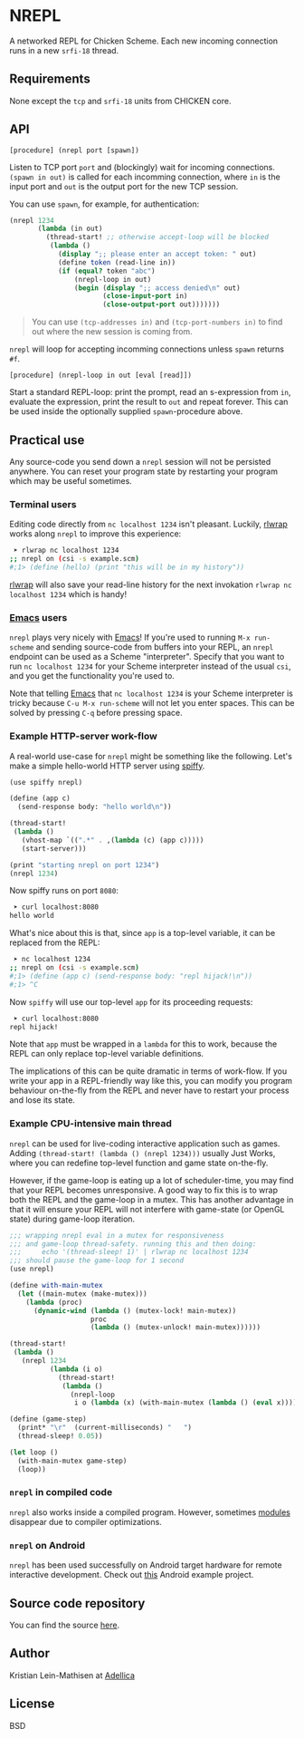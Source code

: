   [spiffy]: http://api.call-cc.org/doc/spiffy
  [Emacs]: https://www.gnu.org/software/emacs/
  [rlwrap]: http://freecode.com/projects/rlwrap
  [modules]: http://api.call-cc.org/doc/chicken/modules
# NREPL

A networked REPL for Chicken Scheme. Each new incoming connection runs
in a new `srfi-18` thread.

## Requirements

None except the `tcp` and `srfi-18` units from CHICKEN core.

## API

    [procedure] (nrepl port [spawn])

Listen to TCP port `port` and (blockingly) wait for incoming
connections.  `(spawn in out)` is called for each incomming
connection, where `in` is the input port and `out` is the output port
for the new TCP session.

You can use `spawn`, for example, for authentication:

```scheme
(nrepl 1234
       (lambda (in out)
         (thread-start! ;; otherwise accept-loop will be blocked
          (lambda ()
            (display ";; please enter an accept token: " out)
            (define token (read-line in))
            (if (equal? token "abc")
                (nrepl-loop in out)
                (begin (display ";; access denied\n" out)
                       (close-input-port in)
                       (close-output-port out)))))))
```

> You can use `(tcp-addresses in)` and `(tcp-port-numbers in)` to find
> out where the new session is coming from.

`nrepl` will loop for accepting incomming connections unless `spawn`
returns `#f`.

    [procedure] (nrepl-loop in out [eval [read]])

Start a standard REPL-loop: print the prompt, read an s-expression
from `in`, evaluate the expression, print the result to `out` and
repeat forever. This can be used inside the optionally supplied
`spawn`-procedure above.

## Practical use

Any source-code you send down a `nrepl` session will not be persisted
anywhere.  You can reset your program state by restarting your program
which may be useful sometimes.

### Terminal users

Editing code directly from `nc localhost 1234` isn't
pleasant. Luckily, [rlwrap] works along `nrepl` to improve this
experience:

```bash
 ➤ rlwrap nc localhost 1234
;; nrepl on (csi -s example.scm)
#;1> (define (hello) (print "this will be in my history"))
```

[rlwrap] will also save your read-line history for the next invokation
`rlwrap nc localhost 1234` which is handy!


### [Emacs] users

`nrepl` plays very nicely with [Emacs]! If you're used to running `M-x
run-scheme` and sending source-code from buffers into your REPL, an
`nrepl` endpoint can be used as a Scheme "interpreter". Specify that
you want to run `nc localhost 1234` for your Scheme interpreter
instead of the usual `csi`, and you get the functionality you're used
to.

Note that telling [Emacs] that `nc localhost 1234` is your Scheme
interpreter is tricky because `C-u M-x run-scheme` will not let you
enter spaces. This can be solved by pressing `C-q` before pressing
space.

### Example HTTP-server work-flow

A real-world use-case for `nrepl` might be something like the
following. Let's make a simple hello-world HTTP server using [spiffy].

```scheme
(use spiffy nrepl)

(define (app c)
  (send-response body: "hello world\n"))

(thread-start!
 (lambda ()
   (vhost-map `((".*" . ,(lambda (c) (app c)))))
   (start-server)))

(print "starting nrepl on port 1234")
(nrepl 1234)
```

Now spiffy runs on port `8080`:

```bash
 ➤ curl localhost:8080
hello world
```

What's nice about this is that, since `app` is a top-level variable,
it can be replaced from the REPL:

```bash
 ➤ nc localhost 1234
;; nrepl on (csi -s example.scm)
#;1> (define (app c) (send-response body: "repl hijack!\n"))
#;1> ^C
```

Now `spiffy` will use our top-level `app` for its proceeding requests:

```bash
 ➤ curl localhost:8080
repl hijack!
```

Note that `app` must be wrapped in a `lambda` for this to work,
because the REPL can only replace top-level variable definitions.

The implications of this can be quite dramatic in terms of
work-flow. If you write your app in a REPL-friendly way like this, you
can modify you program behaviour on-the-fly from the REPL and never
have to restart your process and lose its state.

### Example CPU-intensive main thread

`nrepl` can be used for live-coding interactive application such as
games. Adding `(thread-start! (lambda () (nrepl 1234)))` usually Just
Works, where you can redefine top-level function and game state
on-the-fly.

However, if the game-loop is eating up a lot of scheduler-time, you
may find that your REPL becomes unresponsive. A good way to fix this
is to wrap both the REPL and the game-loop in a mutex. This has
another advantage in that it will ensure your REPL will not interfere
with game-state (or OpenGL state) during game-loop iteration.

```scheme
;;; wrapping nrepl eval in a mutex for responsiveness
;;; and game-loop thread-safety. running this and then doing:
;;;     echo '(thread-sleep! 1)' | rlwrap nc localhost 1234
;;; should pause the game-loop for 1 second
(use nrepl)

(define with-main-mutex
  (let ((main-mutex (make-mutex)))
    (lambda (proc)
      (dynamic-wind (lambda () (mutex-lock! main-mutex))
                    proc
                    (lambda () (mutex-unlock! main-mutex))))))

(thread-start!
 (lambda ()
   (nrepl 1234
          (lambda (i o)
            (thread-start!
             (lambda ()
               (nrepl-loop
                i o (lambda (x) (with-main-mutex (lambda () (eval x)))))))))))

(define (game-step)
  (print* "\r"  (current-milliseconds) "   ")
  (thread-sleep! 0.05))

(let loop ()
  (with-main-mutex game-step)
  (loop))
```

### `nrepl` in compiled code

`nrepl` also works inside a compiled program. However, sometimes
[modules] disappear due to compiler optimizations.

### `nrepl` on Android

`nrepl` has been used successfully on Android target hardware for
remote interactive development.  Check
out [this](https://github.com/chicken-mobile/chicken-android-template)
Android example project.

## Source code repository

You can find the
source [here](https://github.com/Adellica/chicken-nrepl).

## Author

Kristian Lein-Mathisen at [Adellica](https://github.com/Adellica/)

## License

BSD
